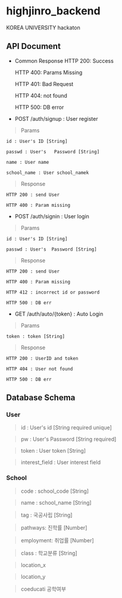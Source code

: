 # highjinro_backend
KOREA UNIVERSITY hackaton

## API Document

* Common Response
  HTTP 200: Success

  HTTP 400: Params Missing

  HTTP 401: Bad Request

  HTTP 404: not found

  HTTP 500: DB error

* POST /auth/signup : User register

> Params

    id : User's ID [String]

    passwd : User's   Password [String]
    
    name : User name
    
    school_name : User school_namek

> Response

    HTTP 200 : send User

    HTTP 400 : Param missing
    
* POST /auth/signin : User login

> Params

    id : User's ID [String]

    passwd : User's  Password [String]

> Response

    HTTP 200 : send User

    HTTP 400 : Param missing
    
    HTTP 412 : incorrect id or password
    
    HTTP 500 : DB err
    
* GET /auth/auto/{token} : Auto Login

> Params

    token : token [String]

> Response

    HTTP 200 : UserID and token

    HTTP 404 : User not found
    
    HTTP 500 : DB err
    
## Database Schema

### User

> id : User's id [String required unique]

> pw : User's Password [String required]

> token : User token [String]

> interest_field : User interest field

### School

> code : school_code [String]

> name : school_name [String]

> tag : 국공사립 [String]

> pathways: 진학률 [Number]

> employment: 취업률 [Number]

> class : 학교분류 [String]

> location_x 

> location_y

> coeducati 공학여부
